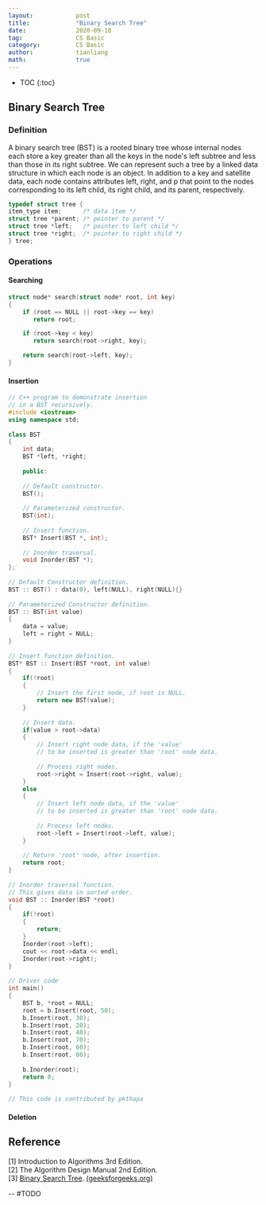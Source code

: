 ```yaml
---
layout:            post
title:             "Binary Search Tree"
date:              2020-09-10
tag:               CS Basic
category:          CS Basic
author:            tianliang
math:              true
---
```


- TOC
{:toc}

## Binary Search Tree

### Definition
A binary search tree (BST) is a rooted binary tree whose internal nodes each store a key greater than all the keys in the node's left subtree and less than those in its right subtree. We can represent such a tree by a linked data structure in which each node is an object. In addition to a key and satellite data, each node contains attributes left, right, and p that point to the nodes corresponding to its left child, its right child, and its parent, respectively.

```c
typedef struct tree {
item_type item;      /* data item */
struct tree *parent; /* pointer to parent */
struct tree *left;   /* pointer to left child */
struct tree *right;  /* pointer to right child */
} tree;

```
### Operations

#### Searching

```c
struct node* search(struct node* root, int key) 
{ 
    if (root == NULL || root->key == key) 
       return root; 

    if (root->key < key) 
       return search(root->right, key); 

    return search(root->left, key); 
} 
```

#### Insertion
```cpp
// C++ program to demonstrate insertion 
// in a BST recursively. 
#include <iostream> 
using namespace std; 
  
class BST 
{ 
    int data; 
    BST *left, *right; 
  
    public: 
      
    // Default constructor. 
    BST(); 
      
    // Parameterized constructor. 
    BST(int); 
      
    // Insert function. 
    BST* Insert(BST *, int); 
      
    // Inorder traversal. 
    void Inorder(BST *); 
}; 
  
// Default Constructor definition. 
BST :: BST() : data(0), left(NULL), right(NULL){} 
  
// Parameterized Constructor definition. 
BST :: BST(int value) 
{ 
    data = value; 
    left = right = NULL; 
} 
  
// Insert function definition. 
BST* BST :: Insert(BST *root, int value) 
{ 
    if(!root) 
    { 
        // Insert the first node, if root is NULL. 
        return new BST(value); 
    } 
  
    // Insert data. 
    if(value > root->data) 
    { 
        // Insert right node data, if the 'value' 
        // to be inserted is greater than 'root' node data. 
          
        // Process right nodes. 
        root->right = Insert(root->right, value); 
    } 
    else
    { 
        // Insert left node data, if the 'value'  
        // to be inserted is greater than 'root' node data. 
          
        // Process left nodes. 
        root->left = Insert(root->left, value); 
    } 
      
    // Return 'root' node, after insertion. 
    return root; 
} 
  
// Inorder traversal function. 
// This gives data in sorted order. 
void BST :: Inorder(BST *root) 
{ 
    if(!root) 
    { 
        return; 
    } 
    Inorder(root->left); 
    cout << root->data << endl; 
    Inorder(root->right); 
} 
  
// Driver code 
int main() 
{ 
    BST b, *root = NULL; 
    root = b.Insert(root, 50); 
    b.Insert(root, 30); 
    b.Insert(root, 20); 
    b.Insert(root, 40); 
    b.Insert(root, 70); 
    b.Insert(root, 60); 
    b.Insert(root, 80); 
  
    b.Inorder(root); 
    return 0; 
} 
  
// This code is contributed by pkthapa 
```
#### Deletion

## Reference
[1] Introduction to Algorithms 3rd Edition.  
[2] The Algorithm Design Manual 2nd Edition.  
[3] [Binary Search Tree](https://www.geeksforgeeks.org/binary-search-tree-data-structure/).  [(geeksforgeeks.org)](https://www.geeksforgeeks.org/)  


-- #TODO
